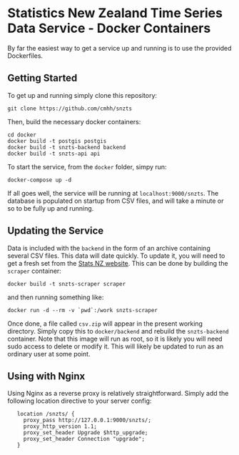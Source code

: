 # Statistics New Zealand Time Series Data Service - Docker Containers

By far the easiest way to get a service up and running is to use the provided Dockerfiles.  

## Getting Started

To get up and running simply clone this repository:

```
git clone https://github.com/cmhh/snzts
```

Then, build the necessary docker containers:

```
cd docker
docker build -t postgis postgis
docker build -t snzts-backend backend
docker build -t snzts-api api
```

To start the service, from the `docker` folder, simpy run:

```
docker-compose up -d
```

If all goes well, the service will be running at `localhost:9000/snzts`.  The database is populated on startup from CSV files, and will take a minute or so to be fully up and running.

## Updating the Service

Data is included with the `backend` in the form of an archive containing several CSV files.  This data will date quickly.  To update it, you will need to get a fresh set from the [Stats NZ website](https://www.stats.govt.nz/large-datasets/csv-files-for-download/).  This can be done by building the `scraper` container:

```
docker build -t snzts-scraper scraper
```

and then running something like:

```
docker run -d --rm -v `pwd`:/work snzts-scraper
```

Once done, a file called `csv.zip` will appear in the present working directory.  Simply copy this to `docker/backend` and rebuild the `snzts-backend` container.  Note that this image will run as root, so it is likely you will need sudo access to delete or modify it.  This will likely be updated to run as an ordinary user at some point.

## Using with Nginx

Using Nginx as a reverse proxy is relatively straightforward.  Simply add the following location directive to your server config:

```
   location /snzts/ {
     proxy_pass http://127.0.0.1:9000/snzts/;
     proxy_http_version 1.1;
     proxy_set_header Upgrade $http_upgrade;
     proxy_set_header Connection "upgrade";
   }
```
